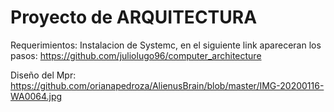 # Proyecto de ARQUITECTURA

Requerimientos: Instalacion de Systemc, en el siguiente link apareceran los pasos: https://github.com/juliolugo96/computer_architecture

Diseño del Mpr: https://github.com/orianapedroza/AlienusBrain/blob/master/IMG-20200116-WA0064.jpg

